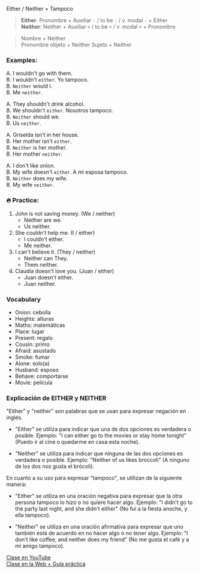 Either / Neither = Tampoco 

> **Either**: Pronombre + Auxiliar `-` / to be `-` / v. modal `-` + Either   
> **Neither**: Neither + Auxiliar `+` / to be `+` / v. modal `+` + Pronombre

>  Nombre + Neither   
> Pronombre objeto + Neither 
> Sujeto + Neither 


### Examples: 
A. I wouldn't go with them.   
B. I wouldn't `either`. Yo tampoco.    
B. `Neither` would I.   
B. Me `neither`.   

A. They shouldn't drink alcohol.   
B. We shouldn't `either`. Nosotros tampoco.   
B. `Neither` should we.   
B. Us `neither`.   

A. Griselda isn't in her house.    
B. Her mother isn't `either`.    
B. `Neither` is her mother.    
B. Her mother `neither`.    

A. I don't like onion.    
B. My wife doesn't `either`. A mi esposa tampoco.    
B. `Neither` does my wife.    
B. My wife `neither`.    

### 🔥 Practice:  
1. John is not saving money. (We / neither)
	- Neither are we. 
	- Us neither. 
2. She couldn't help me. (I / either)
	- I couldn't either.  
	- Me neither. 
3. I can't believe it. (They / neither)
	- Neither can They.
	- Them neither. 
4. Claudia doesn't love you. (Juan / either)
	- Juan doesn't either.
	- Juan neither. 


### Vocabulary
- Onion: cebolla 
- Heights: alturas
- Maths: matemáticas 
- Place: lugar 
- Present: regalo 
- Cousin: primo 
- Afraid: asustado 
- Smoke: fumar 
- Alone: solo(a)
- Husband: esposo 
- Behave: comportarse 
- Movie: película 

### Explicación de EITHER y NEITHER

"Either" y "neither" son palabras que se usan para expresar negación en inglés.

-   "Either" se utiliza para indicar que una de dos opciones es verdadera o posible. Ejemplo: "I can either go to the movies or stay home tonight" (Puedo ir al cine o quedarme en casa esta noche).
    
-   "Neither" se utiliza para indicar que ninguna de las dos opciones es verdadera o posible. Ejemplo: "Neither of us likes broccoli" (A ninguno de los dos nos gusta el brócoli).
    
En cuanto a su uso para expresar "tampoco", se utilizan de la siguiente manera:

-   "Either" se utiliza en una oración negativa para expresar que la otra persona tampoco lo hizo o no quiere hacer algo. Ejemplo: "I didn't go to the party last night, and she didn't either" (No fui a la fiesta anoche, y ella tampoco).
    
-   "Neither" se utiliza en una oración afirmativa para expresar que uno también está de acuerdo en no hacer algo o no tener algo. Ejemplo: "I don't like coffee, and neither does my friend" (No me gusta el café y a mi amigo tampoco).


[Clase en YouTube](https://www.youtube.com/watch?v=zTX22ZUZoJk&list=PLgrNDDl9MxYmUmf19zPiljdg8FKIRmP78&index=43)  
[Clase en la Web + Guía práctica](https://www.pacho8a.com/ingl%C3%A9s/curso-ingl%C3%A9s-nivel-b%C3%A1sico/lecci%C3%B3n-38/)